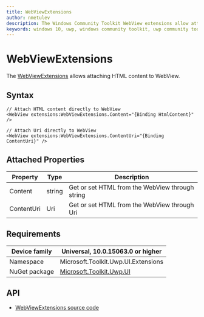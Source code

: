 ```yaml
---
title: WebViewExtensions
author: nmetulev
description: The Windows Community Toolkit WebView extensions allow attaching HTML content to WebView through XAML directly or through Binding
keywords: windows 10, uwp, windows community toolkit, uwp community toolkit, uwp toolkit, WebViewExtensions, webview, extensions
---
```


# WebViewExtensions

The [WebViewExtensions](https://docs.microsoft.com/dotnet/api/microsoft.toolkit.uwp.ui.extensions.webview) allows attaching HTML content to WebView.

## Syntax

```xaml
// Attach HTML content directly to WebView
<WebView extensions:WebViewExtensions.Content="{Binding HtmlContent}" />

// Attach Uri directly to WebView
<WebView extensions:WebViewExtensions.ContentUri="{Binding ContentUri}" />
```

## Attached Properties

| Property | Type | Description |
| -- | -- | -- |
| Content | string | Get or set HTML from the WebView through string |
| ContentUri | Uri | Get or set HTML from the WebView through Uri |

## Requirements

| Device family | Universal, 10.0.15063.0 or higher |
| --- | --- |
| Namespace | Microsoft.Toolkit.Uwp.UI.Extensions |
| NuGet package | [Microsoft.Toolkit.Uwp.UI](https://www.nuget.org/packages/Microsoft.Toolkit.Uwp.UI/) |

## API

* [WebViewExtensions source code](https://github.com/Microsoft/UWPCommunityToolkit/tree/master/Microsoft.Toolkit.Uwp.UI/Extensions/WebView)


